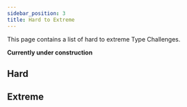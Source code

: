 ```yaml
---
sidebar_position: 3
title: Hard to Extreme
---
```


This page contains a list of hard to extreme Type Challenges.

**Currently under construction**

## Hard

## Extreme
